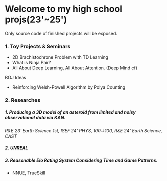 # Welcome to my high school projs(23'~25')

Only source code of finished projects will be exposed.

### 1. Toy Projects & Seminars
- 2D Brachistochrone Problem with TD Learning
- What is Ninja Pair?
-  All About Deep Learning, All About Attention. (Deep Mind cf)

BOJ Ideas
- Reinforcing Welsh-Powell Algorithm by Polya Counting

### 2. Researches
##### 1. Producing a 3D model of an asteroid from limited and noisy observational data via KAN.
 *R&E 23' Earth Science 1st, ISEF 24' PHYS, 100ㅅ100, R&E 24' Earth Science, CAST*

##### 2. UNREAL

##### 3. Reasonable Elo Rating System Considering Time and Game Patterns.
- NNUE, TrueSkill
